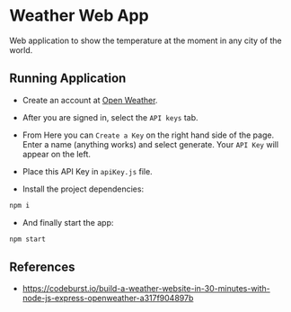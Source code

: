 # Weather Web App

Web application to show the temperature at the moment in any city of the world.

## Running Application

- Create an account at [Open Weather](https://openweathermap.org/api).

- After you are signed in, select the `API keys` tab.

- From Here you can `Create a Key` on the right hand side of the page. Enter a name (anything works) and select generate. Your `API Key` will appear on the left.

- Place this API Key in `apiKey.js` file.

- Install the project dependencies:

```sh
npm i
```

- And finally start the app:

```sh
npm start
```

## References

- https://codeburst.io/build-a-weather-website-in-30-minutes-with-node-js-express-openweather-a317f904897b
